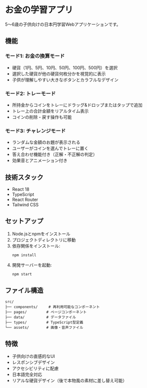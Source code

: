 # お金の学習アプリ

5〜6歳の子供向けの日本円学習Webアプリケーションです。

## 機能

### モード1: お金の換算モード
- 硬貨（1円、5円、10円、50円、100円、500円）を選択
- 選択した硬貨が他の硬貨何枚分かを視覚的に表示
- 子供が理解しやすい大きなボタンとカラフルなデザイン

### モード2: トレーモード
- 所持金からコインをトレーにドラッグ&ドロップまたはタップで追加
- トレー上の合計金額をリアルタイム表示
- コインの削除・戻す操作も可能

### モード3: チャレンジモード
- ランダムな金額のお題が表示される
- ユーザーがコインを選んでトレーに置く
- 答え合わせ機能付き（正解・不正解の判定）
- 効果音とアニメーション付き

## 技術スタック

- React 18
- TypeScript
- React Router
- Tailwind CSS

## セットアップ

1. Node.jsとnpmをインストール
2. プロジェクトディレクトリに移動
3. 依存関係をインストール:
   ```bash
   npm install
   ```
4. 開発サーバーを起動:
   ```bash
   npm start
   ```

## ファイル構造

```
src/
├── components/     # 再利用可能なコンポーネント
├── pages/         # ページコンポーネント
├── data/          # データファイル
├── types/         # TypeScript型定義
└── assets/        # 画像・音声ファイル
```

## 特徴

- 子供向けの直感的なUI
- レスポンシブデザイン
- アクセシビリティに配慮
- 日本語完全対応
- リアルな硬貨デザイン（後で本物風の素材に差し替え可能） 